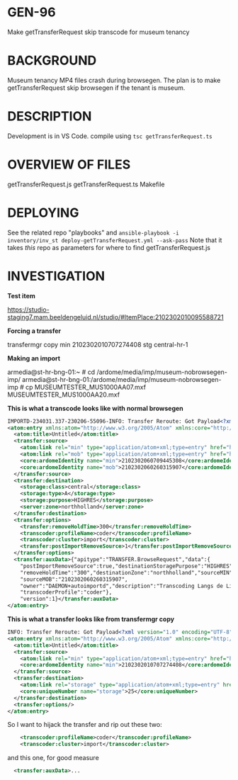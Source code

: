 # GEN-96
Make getTransferRequest skip transcode for museum tenancy

# BACKGROUND
Museum tenancy MP4 files crash during browsegen. The plan is to make getTransferRequest skip browsegen if the tenant is museum. 

# DESCRIPTION
Development is in VS Code. 
compile using ``tsc getTransferRequest.ts``

# OVERVIEW OF FILES
getTransferRequest.js
getTransferRequest.ts
Makefile

# DEPLOYING
See the related repo "playbooks" and ``ansible-playbook -i inventory/inv_st deploy-getTransferRequest.yml --ask-pass``
Note that it takes _this_ repo as parameters for where to find getTransferRequest.js

# INVESTIGATION

**Test item**

https://studio-staging7.mam.beeldengeluid.nl/studio/#ItemPlace:2102302010095588721

**Forcing a transfer**

transfermgr copy min 2102302010707274408 stg central-hr-1

**Making an import**

armedia@st-hr-bng-01:~ # cd /ardome/media/imp/museum-nobrowsegen-imp/
armedia@st-hr-bng-01:/ardome/media/imp/museum-nobrowsegen-imp # cp MUSEUMTESTER_MUS1000AA07.mxf MUSEUMTESTER_MUS1000AA20.mxf

**This is what a transcode looks like with normal browsegen**

``` xml
IMPORTD-234031.337-230206-55096-INFO: Transfer Reroute: Got Payload<?xml version="1.0" encoding="UTF-8"?>
<atom:entry xmlns:atom="http://www.w3.org/2005/Atom" xmlns:core="http://ns.vizrt.com/ardome/core" xmlns:server="http://ns.vizrt.com/ardome/server" xmlns:storage="http://ns.vizrt.com/ardome/storage" xmlns:transcoder="http://ns.vizrt.com/ardome/transcoder" xmlns:transfer="http://ns.vizrt.com/ardome/transfer">
  <atom:title>Untitled</atom:title>
  <transfer:source>
    <atom:link rel="min" type="application/atom+xml;type=entry" href="https://studio-staging7.mam.beeldengeluid.nl/api/media/min/2102302060709445308"/>
    <atom:link rel="mob" type="application/atom+xml;type=entry" href="https://studio-staging7.mam.beeldengeluid.nl/api/media/mob/2102302060260315907"/>
    <core:ardomeIdentity name="min">2102302060709445308</core:ardomeIdentity>
    <core:ardomeIdentity name="mob">2102302060260315907</core:ardomeIdentity>
  </transfer:source>
  <transfer:destination>
    <storage:class>central</storage:class>
    <storage:type>A</storage:type>
    <storage:purpose>HIGHRES</storage:purpose>
    <server:zone>northholland</server:zone>
  </transfer:destination>
  <transfer:options>
    <transfer:removeHoldTime>300</transfer:removeHoldTime>
    <transcoder:profileName>coder</transcoder:profileName>
    <transcoder:cluster>import</transcoder:cluster>
    <transfer:postImportRemoveSource>1</transfer:postImportRemoveSource>
  </transfer:options>
  <transfer:auxData>{"apitype":"TRANSFER.BrowseRequest","data":{
    "postImportRemoveSource":true,"destinationStoragePurpose":"HIGHRES",
    "removeHoldTime":"300","destinationZone":"northholland","sourceMIN":"2102302060709445308","transcoderCluster":"import",
    "sourceMOB":"2102302060260315907",
    "owner":"DAEMON+autoimportd","description":"Transcoding Langs de Lijn En Omstreken 2023020621RA1-RCR3000KF68.wav",
    "transcoderProfile":"coder"},
    "version":1}</transfer:auxData>
</atom:entry>
```

**This is what a transfer looks like from transfermgr copy**

```xml
INFO: Transfer Reroute: Got Payload<?xml version="1.0" encoding="UTF-8"?>
<atom:entry xmlns:atom="http://www.w3.org/2005/Atom" xmlns:core="http://ns.vizrt.com/ardome/core" xmlns:transfer="http://ns.vizrt.com/ardome/transfer">
  <atom:title>Untitled</atom:title>
  <transfer:source>
    <atom:link rel="min" type="application/atom+xml;type=entry" href="https://studio-staging7.mam.beeldengeluid.nl/api/media/min/2102302010707274408"/>
    <core:ardomeIdentity name="min">2102302010707274408</core:ardomeIdentity>
  </transfer:source>
  <transfer:destination>
    <atom:link rel="storage" type="application/atom+xml;type=entry" href="https://studio-staging7.mam.beeldengeluid.nl/api/storage/25"/>
    <core:uniqueNumber name="storage">25</core:uniqueNumber>
  </transfer:destination>
  <transfer:options/>
</atom:entry>
```

So I want to hijack the transfer and rip out these two:
```xml
    <transcoder:profileName>coder</transcoder:profileName>
    <transcoder:cluster>import</transcoder:cluster>
```
and this one, for good measure
```xml
  <transfer:auxData>...
```
